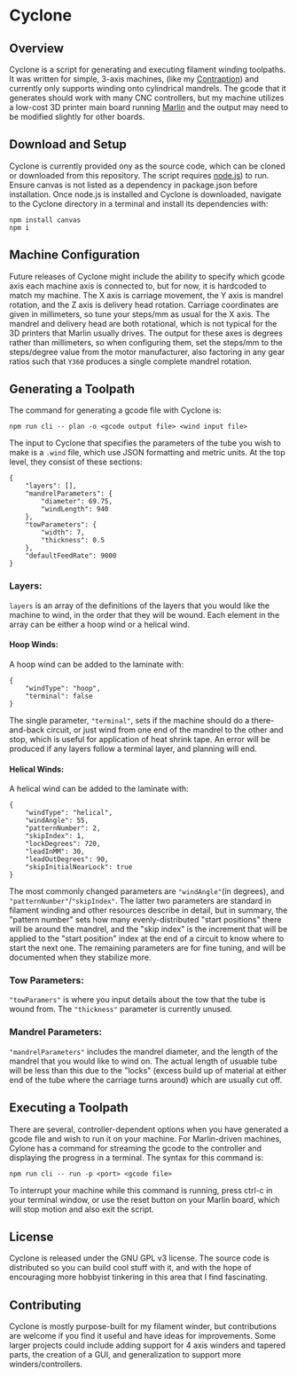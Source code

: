 Cyclone
==========

Overview
--------
Cyclone is a script for generating and executing filament winding toolpaths. It was written for simple, 3-axis machines, (like my [Contraption](https://reilley.net/winder)) and currently only supports winding onto cylindrical mandrels. The gcode that it generates should work with many CNC controllers, but my machine utilizes a low-cost 3D printer main board running [Marlin](https://github.com/MarlinFirmware/Marlin) and the output may need to be modified slightly for other boards.

Download and Setup
-------
Cyclone is currently provided ony as the source code, which can be cloned or downloaded from this repository. The script requires [node.js](https://nodejs.org/)) to run. Ensure canvas is not listed as a dependency in package.json before installation. Once node.js is installed and Cyclone is downloaded, navigate to the Cyclone directory in a terminal and install its dependencies with: 
```
npm install canvas
npm i
```

Machine Configuration
-------
Future releases of Cyclone might include the ability to specify which gcode axis each machine axis is connected to, but for now, it is hardcoded to match my machine. The X axis is carriage movement, the Y axis is mandrel rotation, and the Z axis is delivery head rotation. Carriage coordinates are given in millimeters, so tune your steps/mm as usual for the X axis. The mandrel and delivery head are both rotational, which is not typical for the 3D printers that Marlin usually drives. The output for these axes is degrees rather than millimeters, so when configuring them, set the steps/mm to the steps/degree value from the motor manufacturer, also factoring in any gear ratios such that `Y360` produces a single complete mandrel rotation. 

Generating a Toolpath
-----------
The command for generating a gcode file with Cyclone is:
```
npm run cli -- plan -o <gcode output file> <wind input file>
```

The input to Cyclone that specifies the parameters of the tube you wish to make is a `.wind` file, which use JSON formatting and metric units. At the top level, they consist of these sections:
```
{
    "layers": [],
    "mandrelParameters": {
        "diameter": 69.75,
        "windLength": 940
    },
    "towParameters": {
        "width": 7,
        "thickness": 0.5
    },
    "defaultFeedRate": 9000
}
```

### Layers:
`layers` is an array of the definitions of the layers that you would like the machine to wind, in the order that they will be wound. Each element in the array can be either a hoop wind or a helical wind.

#### Hoop Winds:
A hoop wind can be added to the laminate with:
```
{
    "windType": "hoop",
    "terminal": false
}
``` 
The single parameter, `"terminal"`, sets if the machine should do a there-and-back circuit, or just wind from one end of the mandrel to the other and stop, which is useful for application of heat shrink tape. An error will be produced if any layers follow a terminal layer, and planning will end.

#### Helical Winds:
A helical wind can be added to the laminate with:
```
{
    "windType": "helical",
    "windAngle": 55,
    "patternNumber": 2,
    "skipIndex": 1,
    "lockDegrees": 720,
    "leadInMM": 30,
    "leadOutDegrees": 90,
    "skipInitialNearLock": true
}
``` 
The most commonly changed parameters are `"windAngle"`(in degrees), and `"patternNumber"`/`"skipIndex"`. The latter two parameters are standard in filament winding and other resources describe in detail, but in summary, the "pattern number" sets how many evenly-distributed "start positions" there will be around the mandrel, and the "skip index" is the increment that will be applied to the "start position" index at the end of a circuit to know where to start the next one. The remaining parameters are for fine tuning, and will be documented when they stabilize more.

### Tow Parameters:
`"towParamers"` is where you input details about the tow that the tube is wound from. The `"thickness"` parameter is currently unused.

### Mandrel Parameters:
`"mandrelParameters"` includes the mandrel diameter, and the length of the mandrel that you would like to wind on. The actual length of usuable tube will be less than this due to the "locks" (excess build up of material at either end of the tube where the carriage turns around) which are usually cut off.


Executing a Toolpath
-----------
There are several, controller-dependent options when you have generated a gcode file and wish to run it on your machine. For Marlin-driven machines, Cylone has a command for streaming the gcode to the controller and displaying the progress in a terminal. The syntax for this command is:
```
npm run cli -- run -p <port> <gcode file>
``` 
To interrupt your machine while this command is running, press ctrl-c in your terminal window, or use the reset button on your Marlin board, which will stop motion and also exit the script.

License
-------
Cyclone is released under the GNU GPL v3 license. The source code is distributed so you can build cool stuff with it, and with the hope of encouraging more hobbyist tinkering in this area that I find fascinating. 

Contributing
------------
Cyclone is mostly purpose-built for my filament winder, but contributions are welcome if you find it useful and have ideas for improvements. Some larger projects could include adding support for 4 axis winders and tapered parts, the creation of a GUI, and generalization to support more winders/controllers.
